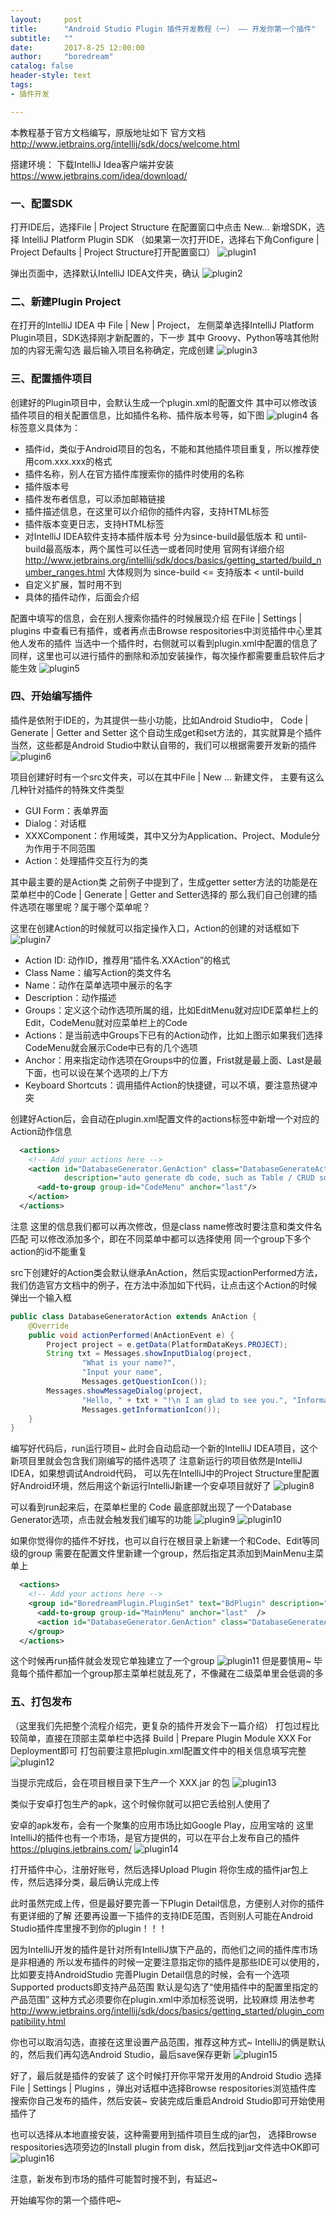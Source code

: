 ```yaml
---
layout:     post
title:      "Android Studio Plugin 插件开发教程（一） —— 开发你第一个插件"
subtitle:   ""
date:       2017-8-25 12:00:00
author:     "boredream"
catalog: false
header-style: text
tags:
- 插件开发

---
```



本教程基于官方文档编写，原版地址如下
官方文档 http://www.jetbrains.org/intellij/sdk/docs/welcome.html


搭建环境：
下载IntelliJ Idea客户端并安装
https://www.jetbrains.com/idea/download/



### 一、配置SDK
打开IDE后，选择File | Project Structure
在配置窗口中点击 New... 新增SDK，选择 IntelliJ Platform Plugin SDK
（如果第一次打开IDE，选择右下角Configure | Project Defaults | Project Structure打开配置窗口）
![plugin1](https://github.com/boredream/boredream.github.io/blob/master/img/in-post/plugin1.png?raw=true)

弹出页面中，选择默认IntelliJ IDEA文件夹，确认
![plugin2](https://github.com/boredream/boredream.github.io/blob/master/img/in-post/plugin2.png?raw=true)

### 二、新建Plugin Project
在打开的IntelliJ IDEA 中 File | New | Project，
左侧菜单选择IntelliJ Platform Plugin项目，SDK选择刚才新配置的，下一步
其中 Groovy、Python等啥其他附加的内容无需勾选
最后输入项目名称确定，完成创建
![plugin3](https://github.com/boredream/boredream.github.io/blob/master/img/in-post/plugin3.png?raw=true)

### 三、配置插件项目
创建好的Plugin项目中，会默认生成一个plugin.xml的配置文件
其中可以修改该插件项目的相关配置信息，比如插件名称、插件版本号等，如下图
![plugin4](https://github.com/boredream/boredream.github.io/blob/master/img/in-post/plugin4.png?raw=true)
各标签意义具体为：
* <id>插件id，类似于Android项目的包名，不能和其他插件项目重复，所以推荐使用com.xxx.xxx的格式
* <name>插件名称，别人在官方插件库搜索你的插件时使用的名称
* <version>插件版本号
* <vendor>插件发布者信息，可以添加邮箱链接
* <description>插件描述信息，在这里可以介绍你的插件内容，支持HTML标签
* <change-notes>插件版本变更日志，支持HTML标签
* <idea-version>对IntelliJ IDEA软件支持本插件版本号
分为since-build最低版本 和 until-build最高版本，两个属性可以任选一或者同时使用
官网有详细介绍 http://www.jetbrains.org/intellij/sdk/docs/basics/getting_started/build_number_ranges.html
大体规则为 since-build <= 支持版本 < until-build
* <extensions>自定义扩展，暂时用不到
* <actions>具体的插件动作，后面会介绍

配置中填写的信息，会在别人搜索你插件的时候展现介绍
在File | Settings | plugins 中查看已有插件，或者再点击Browse respositories中浏览插件中心里其他人发布的插件
当选中一个插件时，右侧就可以看到plugin.xml中配置的信息了
同样，这里也可以进行插件的删除和添加安装操作，每次操作都需要重启软件后才能生效
![plugin5](https://github.com/boredream/boredream.github.io/blob/master/img/in-post/plugin5.png?raw=true)

### 四、开始编写插件
插件是依附于IDE的，为其提供一些小功能，比如Android Studio中，
Code | Generate | Getter and Setter 这个自动生成get和set方法的，其实就算是个插件
当然，这些都是Android Studio中默认自带的，我们可以根据需要开发新的插件
![plugin6](https://github.com/boredream/boredream.github.io/blob/master/img/in-post/plugin6.png?raw=true)

项目创建好时有一个src文件夹，可以在其中File | New ... 新建文件，
主要有这么几种针对插件的特殊文件类型
* GUI Form：表单界面
* Dialog：对话框
* XXXComponent：作用域类，其中又分为Application、Project、Module分为作用于不同范围
* Action：处理插件交互行为的类

其中最主要的是Action类
之前例子中提到了，生成getter setter方法的功能是在菜单栏中的Code | Generate | Getter and Setter选择的
那么我们自己创建的插件选项在哪里呢？属于哪个菜单呢？

这里在创建Action的时候就可以指定操作入口，Action的创建的对话框如下
![plugin7](https://github.com/boredream/boredream.github.io/blob/master/img/in-post/plugin7.png?raw=true)
* Action ID: 动作ID，推荐用“插件名.XXAction”的格式
* Class Name：编写Action的类文件名
* Name：动作在菜单选项中展示的名字
* Description：动作描述
* Groups：定义这个动作选项所属的组，比如EditMenu就对应IDE菜单栏上的Edit，CodeMenu就对应菜单栏上的Code
* Actions：是当前选中Groups下已有的Action动作，比如上图示如果我们选择CodeMenu就会展示Code中已有的几个选项
* Anchor：用来指定动作选项在Groups中的位置，Frist就是最上面、Last是最下面，也可以设在某个选项的上/下方
* Keyboard Shortcuts：调用插件Action的快捷键，可以不填，要注意热键冲突

创建好Action后，会自动在plugin.xml配置文件的actions标签中新增一个对应的Action动作信息
```xml
  <actions>
    <!-- Add your actions here -->
    <action id="DatabaseGenerator.GenAction" class="DatabaseGenerateAction" text="Database Generator"
            description="auto generate db code, such as Table / CRUD sql ...">
      <add-to-group group-id="CodeMenu" anchor="last"/>
    </action>
  </actions>
```
注意
这里的信息我们都可以再次修改，但是class name修改时要注意和类文件名匹配
<add-to-group group-id>可以修改添加多个，即在不同菜单中都可以选择使用
同一个group下多个action的id不能重复


src下创建好的Action类会默认继承AnAction，然后实现actionPerformed方法，
我们仿造官方文档中的例子，在方法中添加如下代码，让点击这个Action的时候弹出一个输入框
```java
public class DatabaseGeneratorAction extends AnAction {
    @Override
    public void actionPerformed(AnActionEvent e) {
        Project project = e.getData(PlatformDataKeys.PROJECT);
        String txt = Messages.showInputDialog(project,
                "What is your name?",
                "Input your name",
                Messages.getQuestionIcon());
        Messages.showMessageDialog(project,
                "Hello, " + txt + "!\n I am glad to see you.", "Information",
                Messages.getInformationIcon());
    }
}
```
编写好代码后，run运行项目~
此时会自动启动一个新的IntelliJ IDEA项目，这个新项目里就会包含我们刚编写的插件选项了
注意新运行的项目依然是IntelliJ IDEA，如果想调试Android代码，
可以先在IntelliJ中的Project Structure里配置好Android环境，然后用这个新运行IntelliJ新建一个安卓项目就好了
![plugin8](https://github.com/boredream/boredream.github.io/blob/master/img/in-post/plugin8.png?raw=true)

可以看到run起来后，在菜单栏里的 Code 最底部就出现了一个Database Generator选项，点击就会触发我们编写的功能
![plugin9](https://github.com/boredream/boredream.github.io/blob/master/img/in-post/plugin9.png?raw=true)
![plugin10](https://github.com/boredream/boredream.github.io/blob/master/img/in-post/plugin10.png?raw=true)


如果你觉得你的插件不好找，也可以自行在根目录上新建一个和Code、Edit等同级的group
需要在配置文件里新建一个group，然后<add-to-group>指定其添加到MainMenu主菜单上
```xml
  <actions>
    <!-- Add your actions here -->
    <group id="BoredreamPlugin.PluginSet" text="BdPlugin" description="the plugin set by boredream">
      <add-to-group group-id="MainMenu" anchor="last"  />
      <action id="DatabaseGenerator.GenAction" class="DatabaseGenerateAction" text="Database Generator" description="A test menu item" />
    </group>
  </actions>
```
这个时候再run插件就会发现它单独建立了一个group
![plugin11](https://github.com/boredream/boredream.github.io/blob/master/img/in-post/plugin11.png?raw=true)
但是要慎用~ 毕竟每个插件都加一个group那主菜单栏就乱死了，不像藏在二级菜单里会低调的多


### 五、打包发布
（这里我们先把整个流程介绍完，更复杂的插件开发会下一篇介绍）
打包过程比较简单，直接在顶部主菜单栏中选择 Build | Prepare Plugin Module XXX For Deployment即可
打包前要注意把plugin.xml配置文件中的相关信息填写完整
![plugin12](https://github.com/boredream/boredream.github.io/blob/master/img/in-post/plugin12.png?raw=true)

当提示完成后，会在项目根目录下生产一个 XXX.jar 的包
![plugin13](https://github.com/boredream/boredream.github.io/blob/master/img/in-post/plugin13.png?raw=true)


类似于安卓打包生产的apk，这个时候你就可以把它丢给别人使用了

安卓的apk发布，会有一个聚集的应用市场比如Google Play，应用宝啥的
这里IntelliJ的插件也有一个市场，是官方提供的，可以在平台上发布自己的插件
https://plugins.jetbrains.com/
![plugin14](https://github.com/boredream/boredream.github.io/blob/master/img/in-post/plugin14.png?raw=true)

打开插件中心，注册好账号，然后选择Upload Plugin
将你生成的插件jar包上传，然后选择分类，最后确认完成上传

此时虽然完成上传，但是最好要完善一下Plugin Detail信息，方便别人对你的插件有更详细的了解
还要再设置一下插件的支持IDE范围，否则别人可能在Android Studio插件库里搜不到你的plugin！！！

因为IntelliJ开发的插件是针对所有IntelliJ旗下产品的，而他们之间的插件库市场是非相通的
所以发布插件的时候一定要注意指定你的插件是那些IDE可以使用的，比如要支持AndroidStudio
完善Plugin Detail信息的时候，会有一个选项 Supported products即支持产品范围
默认是勾选了“使用插件中的配置里指定的产品范围”
这种方式必须要你在plugin.xml中添加<depends>标签说明，比较麻烦
<depends>用法参考  http://www.jetbrains.org/intellij/sdk/docs/basics/getting_started/plugin_compatibility.html

你也可以取消勾选，直接在这里设置产品范围，推荐这种方式~
IntelliJ的俩是默认的，然后我们再勾选Android Studio，最后save保存更新
![plugin15](https://github.com/boredream/boredream.github.io/blob/master/img/in-post/plugin15.png?raw=true)

好了，最后就是插件的安装了
这个时候打开你平常开发用的Android Studio
选择 File | Settings | Plugins ，弹出对话框中选择Browse respositories浏览插件库
搜索你自己发布的插件，然后安装~  安装完成后重启Android Studio即可开始使用插件了

也可以选择从本地直接安装，这种需要用到插件项目生成的jar包，
选择Browse respositories选项旁边的Install plugin from disk，然后找到jar文件选中OK即可
![plugin16](https://github.com/boredream/boredream.github.io/blob/master/img/in-post/plugin16.png?raw=true)


注意，新发布到市场的插件可能暂时搜不到，有延迟~ 


开始编写你的第一个插件吧~
